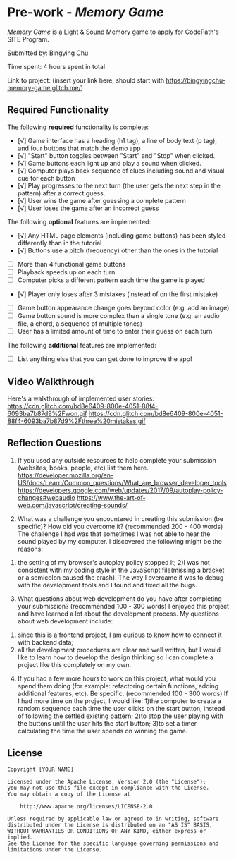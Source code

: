 # Pre-work - *Memory Game*

*Memory Game* is a Light & Sound Memory game to apply for CodePath's SITE Program. 

Submitted by: Bingying Chu

Time spent: 4 hours spent in total

Link to project: (insert your link here, should start with https://bingyingchu-memory-game.glitch.me/)

## Required Functionality

The following **required** functionality is complete:

* [√] Game interface has a heading (h1 tag), a line of body text (p tag), and four buttons that match the demo app
* [√] "Start" button toggles between "Start" and "Stop" when clicked. 
* [√] Game buttons each light up and play a sound when clicked. 
* [√] Computer plays back sequence of clues including sound and visual cue for each button
* [√] Play progresses to the next turn (the user gets the next step in the pattern) after a correct guess. 
* [√] User wins the game after guessing a complete pattern
* [√] User loses the game after an incorrect guess

The following **optional** features are implemented:

* [√] Any HTML page elements (including game buttons) has been styled differently than in the tutorial
* [√] Buttons use a pitch (frequency) other than the ones in the tutorial
* [ ] More than 4 functional game buttons
* [ ] Playback speeds up on each turn
* [ ] Computer picks a different pattern each time the game is played
* [√] Player only loses after 3 mistakes (instead of on the first mistake)
* [ ] Game button appearance change goes beyond color (e.g. add an image)
* [ ] Game button sound is more complex than a single tone (e.g. an audio file, a chord, a sequence of multiple tones)
* [ ] User has a limited amount of time to enter their guess on each turn

The following **additional** features are implemented:

- [ ] List anything else that you can get done to improve the app!

## Video Walkthrough

Here's a walkthrough of implemented user stories:
https://cdn.glitch.com/bd8e6409-800e-4051-88f4-6093ba7b87d9%2Fwon.gif
https://cdn.glitch.com/bd8e6409-800e-4051-88f4-6093ba7b87d9%2Fthree%20mistakes.gif


## Reflection Questions
1. If you used any outside resources to help complete your submission (websites, books, people, etc) list them here. 
https://developer.mozilla.org/en-US/docs/Learn/Common_questions/What_are_browser_developer_tools
https://developers.google.com/web/updates/2017/09/autoplay-policy-changes#webaudio
https://www.the-art-of-web.com/javascript/creating-sounds/

2. What was a challenge you encountered in creating this submission (be specific)? How did you overcome it? (recommended 200 - 400 words) 
The challenge I had was that sometimes I was not able to hear the sound played by my computer. I discovered the following might be the reasons:
1) the setting of my browser's autoplay policy stopped it;
2)I was not consistent with my coding style in the JavaScript file(missing a bracket or a semicolon caused the crash).
The way I overcame it was to debug with the development tools and I found and fixed all the bugs. 


3. What questions about web development do you have after completing your submission? (recommended 100 - 300 words) 
I enjoyed this project and have learned a lot about the development process. My questions about web development include:
1) since this is a frontend project, I am curious to know how to connect it with backend data;
2) all the development procedures are clear and well written, but I would like to learn how to develop the design thinking so I can complete a project like this completely on my own. 

4. If you had a few more hours to work on this project, what would you spend them doing (for example: refactoring certain functions, adding additional features, etc). Be specific. (recommended 100 - 300 words) 
If I had more time on the project, I would like: 
1)the computer to create a random sequence each time the user clicks on the start button, instead of following the settled existing pattern;
2)to stop the user playing with the buttons until the user hits the start button;
3)to set a timer calculating the time the user spends on winning the game.



## License

    Copyright [YOUR NAME]

    Licensed under the Apache License, Version 2.0 (the "License");
    you may not use this file except in compliance with the License.
    You may obtain a copy of the License at

        http://www.apache.org/licenses/LICENSE-2.0

    Unless required by applicable law or agreed to in writing, software
    distributed under the License is distributed on an "AS IS" BASIS,
    WITHOUT WARRANTIES OR CONDITIONS OF ANY KIND, either express or implied.
    See the License for the specific language governing permissions and
    limitations under the License.